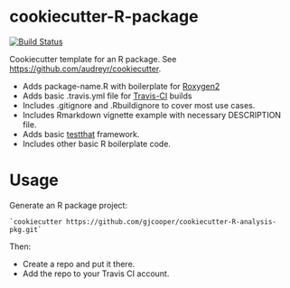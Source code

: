 # cookiecutter-R-package #

[![Build Status](https://travis-ci.com/gjcooper/cookiecutter-R-analysis-pkg.svg?branch=main)](https://travis-ci.com/gjcooper/cookiecutter-R-analysis-pkg)

Cookiecutter template for an R package. See https://github.com/audreyr/cookiecutter.

* Adds package-name.R with boilerplate for [Roxygen2](https://cran.r-project.org/package=roxygen2)
* Adds basic .travis.yml file for [Travis-CI](http://docs.travis-ci.com/user/languages/r/) builds
* Includes .gitignore and .Rbuildignore to cover most use cases.
* Includes Rmarkdown vignette example with necessary DESCRIPTION file.
* Adds basic [testthat](https://cran.r-project.org/package=testthat) framework.
* Includes other basic R boilerplate code.

# Usage

Generate an R package project:

    `cookiecutter https://github.com/gjcooper/cookiecutter-R-analysis-pkg.git`

Then:

* Create a repo and put it there.
* Add the repo to your Travis CI account.
